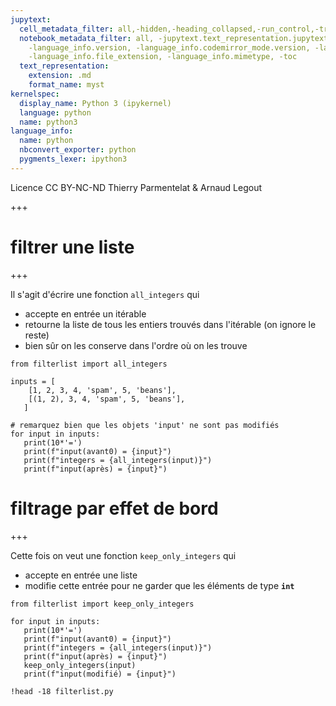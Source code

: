 ```yaml
---
jupytext:
  cell_metadata_filter: all,-hidden,-heading_collapsed,-run_control,-trusted
  notebook_metadata_filter: all, -jupytext.text_representation.jupytext_version, -jupytext.text_representation.format_version,
    -language_info.version, -language_info.codemirror_mode.version, -language_info.codemirror_mode,
    -language_info.file_extension, -language_info.mimetype, -toc
  text_representation:
    extension: .md
    format_name: myst
kernelspec:
  display_name: Python 3 (ipykernel)
  language: python
  name: python3
language_info:
  name: python
  nbconvert_exporter: python
  pygments_lexer: ipython3
---
```


<div class="licence">
<span>Licence CC BY-NC-ND</span>
<span>Thierry Parmentelat &amp; Arnaud Legout</span>
</div>

+++

# filtrer une liste

+++

Il s'agit d'écrire une fonction `all_integers` qui

* accepte en entrée un itérable
* retourne la liste de tous les entiers trouvés dans l'itérable (on ignore le reste)
* bien sûr on les conserve dans l'ordre où on les trouve

```{code-cell} ipython3
from filterlist import all_integers
```

```{code-cell} ipython3
inputs = [
    [1, 2, 3, 4, 'spam', 5, 'beans'],
    [(1, 2), 3, 4, 'spam', 5, 'beans'],
   ]
```

```{code-cell} ipython3
# remarquez bien que les objets 'input' ne sont pas modifiés
for input in inputs:
   print(10*'=')
   print(f"input(avant0) = {input}")
   print(f"integers = {all_integers(input)}")
   print(f"input(après) = {input}")
```

# filtrage par effet de bord

+++

Cette fois on veut une fonction `keep_only_integers` qui

* accepte en entrée une liste
* modifie cette entrée pour ne garder que les éléments de type **`int`**

```{code-cell} ipython3
from filterlist import keep_only_integers
```

```{code-cell} ipython3
for input in inputs:
   print(10*'=')
   print(f"input(avant0) = {input}")
   print(f"integers = {all_integers(input)}")
   print(f"input(après) = {input}")
   keep_only_integers(input)
   print(f"input(modifié) = {input}")
```

```{code-cell} ipython3
!head -18 filterlist.py
```

```{code-cell} ipython3

```
